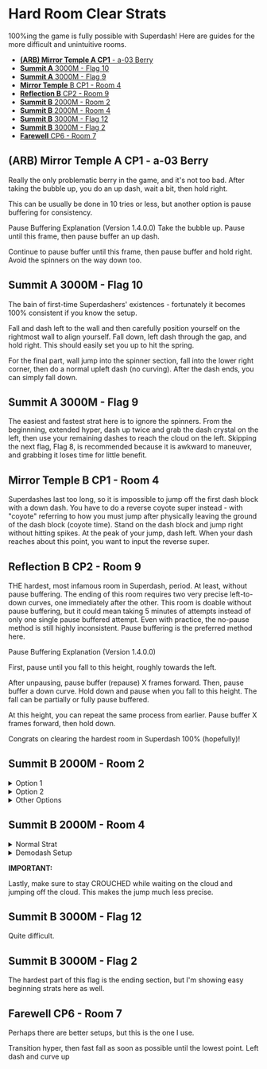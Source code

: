 # Hard Room Clear Strats
100%ing the game is fully possible with Superdash! Here are guides for the more difficult and unintuitive rooms.
   - [**(ARB) Mirror Temple A CP1** - a-03 Berry](#arb-mirror-temple-a-cp1---a-03)
   - [**Summit A** 3000M - Flag 10](#summit-a-3000m---flag-10)
   - [**Summit A** 3000M - Flag 9](#summit-a-3000m---flag-9)
   - [**Mirror Temple** B CP1 - Room 4](#mirror-temple-b-cp1---room-4)
   - [**Reflection B** CP2 - Room 9](#reflection-b-cp2---room-9)
   - [**Summit B** 2000M - Room 2](#summit-b-2000m---room-2)
   - [**Summit B** 2000M - Room 4](#summit-b-2000m---room-4)
   - [**Summit B** 3000M - Flag 12](#summit-b-3000m---flag-12)
   - [**Summit B** 3000M - Flag 2](#summit-b-3000m---flag-2)
   - [**Farewell** CP6 - Room 7](#farewell-cp6---room-7)
 ## (ARB) Mirror Temple A CP1 - a-03 Berry

Really the only problematic berry in the game, and it's not too bad. After taking the bubble up, you do an up dash, wait a bit, then hold right. 

This can be usually be done in 10 tries or less, but another option is pause buffering for consistency.


Pause Buffering Explanation (Version 1.4.0.0)
Take the bubble up. Pause until this frame, then pause buffer an up dash.

Continue to pause buffer until this frame, then pause buffer and hold right. Avoid the spinners on the way down too.

 ## Summit A 3000M - Flag 10
 
 The bain of first-time Superdashers' existences - fortunately it becomes 100% consistent if you know the setup. 
 
 Fall and dash left to the wall and then carefully position yourself on the rightmost wall to align yourself. Fall down, left dash through the gap, and hold right. This should easily set you up to hit the spring.
 
 For the final part, wall jump into the spinner section, fall into the lower right corner, then do a normal upleft dash (no curving). After the dash ends, you can simply fall down.
 
 
 ## Summit A 3000M - Flag 9
 
 The easiest and fastest strat here is to ignore the spinners. From the beginnning, extended hyper, dash up twice and grab the dash crystal on the left, then use your remaining dashes to reach the cloud on the left. Skipping the next flag, Flag 8, is recommended because it is awkward to maneuver, and grabbing it loses time for little benefit.
 
 ## Mirror Temple B CP1 - Room 4
Superdashes last too long, so it is impossible to jump off the first dash block with a down dash. You have to do a reverse coyote super instead - with "coyote" referring to how you must jump after physically leaving the ground of the dash block (coyote time). Stand on the dash block and jump right without hitting spikes. At the peak of your jump, dash left.
When your dash reaches about this point, you want to input the reverse super.
 
 ## Reflection B CP2 - Room 9
 
THE hardest, most infamous room in Superdash, period. At least, without pause buffering. The ending of this room requires two very precise left-to-down curves, one immediately after the other. This room is doable without pause buffering, but it could mean taking 5 minutes of attempts instead of only one single pause buffered attempt. Even with practice, the no-pause method is still highly inconsistent. Pause buffering is the preferred method here.

Pause Buffering Explanation (Version 1.4.0.0)

First, pause until you fall to this height, roughly towards the left. 

After unpausing, pause buffer (repause) X frames forward. Then, pause buffer a down curve. Hold down and pause when you fall to this height. The fall can be partially or fully pause buffered.

At this height, you can repeat the same process from earlier. Pause buffer X frames forward, then hold down.

Congrats on clearing the hardest room in Superdash 100% (hopefully)!

 ## Summit B 2000M - Room 2

   <details>
      <summary>Option 1</summary>
   
The hard part of this room is falling through the gap right before the end section. The beginning cycle shown here lets you enter the hard section as soon as possible, which is important. As soon as you up-right dash into the hard section, fall down to the lowest, leftmost area as shown below. The hitboxes are shown in red, so you can go more left than you think you can.

Initiate a right dash, then begin to hold up when you reach the area indicated here.

Fall down, grab the block, and the rest of the room should be simple. This is the 'simplest' strat here but it may be more precise for some than Option 2.
   
   </details>

   <details>
      <summary>Option 2</summary>

Unlike in Option 1, the beginning cycle sets you up to enter the hard section as late as possible. When you enter the hard section, do a right dash curved down so that you hit the spring. Then, you can down dash and right dash to grab the side of the block safely.

   </details>

   <details>
      <summary>Other Options</summary>

Pretty difficult, so I wouldn't recommend. It's good if you hate curving maybe lol????? The idea is to grab the block at the right pixel, then demodash right, timed precisely before you are about to touch the spikes.

I don't think this is good but I might as well put it here.

   </details>

 ## Summit B 2000M - Room 4
 
   <details>
      <summary>Normal Strat</summary>

For the ending cloud of this room, you do a left dash curved down. For the second dash, you have two options.

Right Dash Curved Up

Start the dash from lower, and try to curve late so you don't hit the spikes.

Right Dash Curved Down

Start the dash from higher so you give your dash more time to curve.

   </details>
   
   <details>
      <summary>Demodash Setup</summary>
Decent alternative to the normal strat.

Grab the highest Badeline orb, then fall back down and grab the higher block.

Align on this pixel (Madeline's highest pixel is X pixels above the top of the block.). Do a max height wall jump. At the peak of the jump, demodash left, then dash down to stop yourself on the cloud.

   </details>

**IMPORTANT:** 

Lastly, make sure to stay CROUCHED while waiting on the cloud and jumping off the cloud. This makes the jump much less precise.

 ## Summit B 3000M - Flag 12
 
 Quite difficult.
 
 ## Summit B 3000M - Flag 2
 
 The hardest part of this flag is the ending section, but I'm showing easy beginning strats here as well.
 
 ## Farewell CP6 - Room 7
 
 Perhaps there are better setups, but this is the one I use.
 
 Transition hyper, then fast fall as soon as possible until the lowest point. Left dash and curve up

